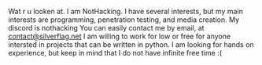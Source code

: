 Wat r u looken at.
I am NotHacking.
I have several interests, but my main interests are programming, penetration testing, and media creation.
My discord is nothacking
You can easily contact me by email, at contact@silverflag.net
I am willing to work for low or free for anyone intersted in projects that can be written in python. I am looking for hands on experience, but keep in mind that I do not have infinite free time :(




